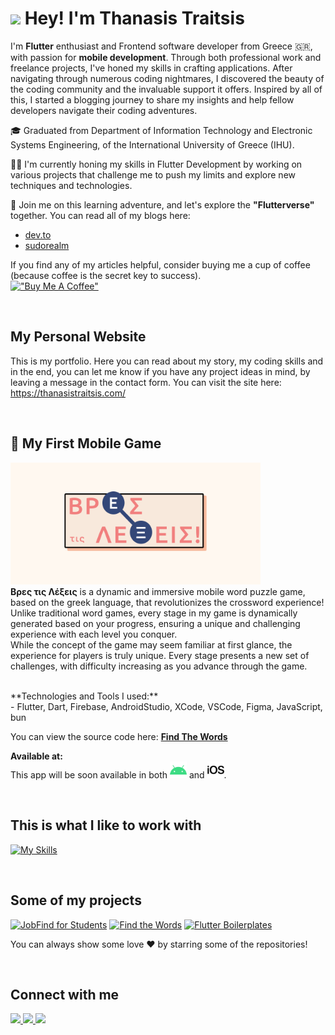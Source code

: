 # <a href="https://www.gautamkrishnar.com/"><img src="https://media.giphy.com/media/hvRJCLFzcasrR4ia7z/giphy.gif" width="5%"></a> Hey! I'm Thanasis Traitsis 
I'm **Flutter** enthusiast and Frontend software developer from Greece 🇬🇷, with passion for **mobile development**. Through both professional work and freelance projects, I've honed my skills in crafting applications. After navigating through numerous coding nightmares, I discovered the beauty of the coding community and the invaluable support it offers. Inspired by all of this, I started a blogging journey to share my insights and help fellow developers navigate their coding adventures.

🎓 Graduated from Department of Information Technology and Electronic Systems Engineering, of the International University of Greece (IHU).

👨‍💻 I'm currently honing my skills in Flutter Development by working on various projects that challenge me to push my limits and explore new techniques and technologies.

📝 Join me on this learning adventure, and let's explore the **"Flutterverse"** together. You can read all of my blogs here:
- [dev.to](https://dev.to/thanasistraitsis)
- [sudorealm](https://sudorealm.com/blog/profile/athanasios-traitsis)

If you find any of my articles helpful, consider buying me a cup of coffee (because coffee is the secret key to success).<br>
[!["Buy Me A Coffee"](https://www.buymeacoffee.com/assets/img/custom_images/orange_img.png)](https://www.buymeacoffee.com/thanasis_traitsis)

<br>

## My Personal Website
This is my portfolio. Here you can read about my story, my coding skills and in the end, you can let me know if you have any project ideas in mind, by leaving a message in the contact form. You can visit the site here: https://thanasistraitsis.com/

<br>

## 📱 My First Mobile Game
<img src="https://github.com/Thanasis-Traitsis/find_the_words/blob/main/photos/wallpaper.png?raw=true" width="400"> <br>
**Βρες τις Λέξεις** is a dynamic and immersive mobile word puzzle game, based on the greek language, that revolutionizes the crossword experience! Unlike traditional word games, every stage in my game is dynamically generated based on your progress, ensuring a unique and challenging experience with each level you conquer.
<br>
While the concept of the game may seem familiar at first glance, the experience for players is truly unique. Every stage presents a new set of challenges, with difficulty increasing as you advance through the game.

<br>
**Technologies and Tools I used:** <br>
- Flutter, Dart, Firebase, AndroidStudio, XCode, VSCode, Figma, JavaScript, bun

You can view the source code here: <a href="https://github.com/Thanasis-Traitsis/find_the_words"><b>Find The Words</b></a>

**Available at:** <br>
This app will be soon available in both <code><img height="27" src="https://raw.githubusercontent.com/github/explore/80688e429a7d4ef2fca1e82350fe8e3517d3494d/topics/android/android.png" alt="android"></code> and <code><img height="27" src="https://raw.githubusercontent.com/github/explore/80688e429a7d4ef2fca1e82350fe8e3517d3494d/topics/ios/ios.png" alt="ios"></code>. 

<br>

## This is what I like to work with
[![My Skills](https://skillicons.dev/icons?i=flutter,dart,androidstudio,apple,firebase,vue,js,html,css,sass,tailwind,bun,vscode,figma,postman,git,stackoverflow,devto&perline=9)](https://skillicons.dev)

<br>

## Some of my projects
[![JobFind for Students](https://github-readme-stats.vercel.app/api/pin/?username=Thanasis-Traitsis&repo=jobfind_for_students&theme=swift)](https://github.com/Thanasis-Traitsis/jobfind_for_students)
[![Find the Words](https://github-readme-stats.vercel.app/api/pin/?username=Thanasis-Traitsis&repo=find_the_words&theme=swift)](https://github.com/Thanasis-Traitsis/find_the_words)
[![Flutter Boilerplates](https://github-readme-stats.vercel.app/api/pin/?username=Thanasis-Traitsis&repo=flutter-boiler-plates&theme=swift)](https://github.com/Thanasis-Traitsis/flutter-boiler-plates)

You can always show some love ❤️ by starring some of the repositories!

<br>

## Connect with me  
<a href="https://github.com/Thanasis-Traitsis">
    <img src="https://skillicons.dev/icons?i=github" />
</a>
<a href="https://www.linkedin.com/in/thanasis-traitsis/">
    <img src="https://skillicons.dev/icons?i=linkedin" />
</a>
<a href="mailto:thanasiswd@gmail.com">
    <img src="https://skillicons.dev/icons?i=gmail" />
</a>

